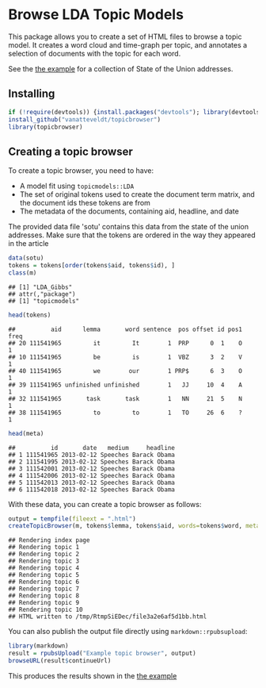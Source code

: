 Browse LDA Topic Models
========================================================

This package allows you to create a set of HTML files to browse a topic model.
It creates a word cloud and time-graph per topic, and annotates a selection of documents with the topic for each word.

See the [the example](http://rpubs.com/vanatteveldt/topicbrowser) for a collection of State of the Union addresses.

Installing 
----


```r
if (!require(devtools)) {install.packages("devtools"); library(devtools)}
install_github("vanatteveldt/topicbrowser")
library(topicbrowser)
```

Creating a topic browser
----

To create a topic browser, you need to have:

- A model fit using `topicmodels::LDA`
- The set of original tokens used to create the document term matrix, and the document ids these tokens are from
- The metadata of the documents, containing aid, headline, and date

The provided data file 'sotu' contains this data from the state of the union addresses. 
Make sure that the tokens are ordered in the way they appeared in the article


```r
data(sotu)
tokens = tokens[order(tokens$aid, tokens$id), ]
class(m)
```

```
## [1] "LDA_Gibbs"
## attr(,"package")
## [1] "topicmodels"
```

```r
head(tokens)
```

```
##          aid      lemma       word sentence  pos offset id pos1 freq
## 20 111541965         it         It        1  PRP      0  1    O    1
## 10 111541965         be         is        1  VBZ      3  2    V    1
## 40 111541965         we        our        1 PRP$      6  3    O    1
## 39 111541965 unfinished unfinished        1   JJ     10  4    A    1
## 32 111541965       task       task        1   NN     21  5    N    1
## 38 111541965         to         to        1   TO     26  6    ?    1
```

```r
head(meta)
```

```
##          id       date   medium     headline
## 1 111541965 2013-02-12 Speeches Barack Obama
## 2 111541995 2013-02-12 Speeches Barack Obama
## 3 111542001 2013-02-12 Speeches Barack Obama
## 4 111542006 2013-02-12 Speeches Barack Obama
## 5 111542013 2013-02-12 Speeches Barack Obama
## 6 111542018 2013-02-12 Speeches Barack Obama
```

With these data, you can create a topic browser as follows:


```r
output = tempfile(fileext = ".html")  
createTopicBrowser(m, tokens$lemma, tokens$aid, words=tokens$word, meta=meta, output = output)
```

```
## Rendering index page
## Rendering topic 1
## Rendering topic 2
## Rendering topic 3
## Rendering topic 4
## Rendering topic 5
## Rendering topic 6
## Rendering topic 7
## Rendering topic 8
## Rendering topic 9
## Rendering topic 10
## HTML written to /tmp/RtmpSiEDec/file3a2e6af5d1bb.html
```

You can also publish the output file directly using `markdown::rpubsupload`:


```r
library(markdown)
result = rpubsUpload("Example topic browser", output)
browseURL(result$continueUrl)
```

This produces the results shown in the [the example](http://rpubs.com/vanatteveldt/topicbrowser)
